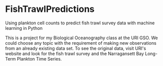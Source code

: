 # FishTrawlPredictions
Using plankton cell counts to predict fish trawl survey data with machine learning in Python

This is a project for my Biological Oceanography class at the URI GSO. We could choose any topic with the requirement of making new observations from an already existing data set. To see the original data, visit URI's website and look for the fish trawl survey and the Narragansett Bay Long-Term Plankton Time Series.
